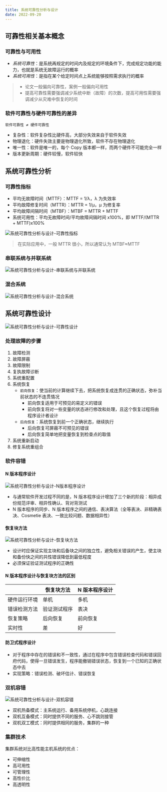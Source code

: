 ```yaml
---
title: 系统可靠性分析与设计
date: 2022-09-20
---
```


## 可靠性相关基本概念

### 可靠性与可用性

- _系统可靠性_：是系统再规定的时间内及规定的环境条件下，完成规定功能的能力，也就是系统无故障运行的概率
- _系统可用性_：是指在某个给定时间点上系统能够按照需求执行的概率

> - 论文一般偏向可靠性，案例一般偏向可用性
> - 提高可靠性需要强调减少系统中断（故障）的次数，提高可用性需要强调减少从灾难中恢复的时间

### 软件可靠性与硬件可靠性的差异

`软件可靠性 ≠ 硬件可靠性`

- 复杂性：软件复杂性比硬件高，大部分失效来自于软件失效
- 物理退化：硬件失效主要是物理退化所致，软件不存在物理退化
- 唯一性：软件是唯一的，每个 Copy 版本都一样，而两个硬件不可能完全一样
- 版本更新周期：硬件较慢，软件较快

## 系统可靠性分析

### 可靠性指标

- 平均无故障时间（MTTF）：MTTF = 1/λ，λ 为失效率
- 平均故障修复时间（MTTR）：MTTR = 1/μ，μ 为修复率
- 平均故障间隔时间（MTBF）：MTBF = MTTR + MTTF
- 系统可用性：平均无故障时间/平均故障间隔时间 x100%，即 MTTF/(MTTR + MTTF)x100%

![系统可靠性分析与设计-可靠性指标](/assets/qccstp/系统可靠性分析与设计-可靠性指标.png)

> 在实际应用中，一般 MTTR 很小，所以通常认为 MTBF≈MTTF

### 串联系统与并联系统

![系统可靠性分析与设计-串联系统与并联系统](/assets/qccstp/系统可靠性分析与设计-串联系统与并联系统.png)

### 混合系统

![系统可靠性分析与设计-混合系统](/assets/qccstp/系统可靠性分析与设计-混合系统.png)

## 系统可靠性设计

![系统可靠性分析与设计-可靠性设计](/assets/qccstp/系统可靠性分析与设计-可靠性设计.png)

### 处理故障的步骤

1. 故障检测
2. 故障屏蔽
3. 故障限制
4. 复执故障诊断
5. 系统重配置
6. 系统恢复
   - `前向恢复`：使当前的计算继续下去，把系统恢复成连贯的正确状态，弥补当前状态的不连贯情况
     - 前向恢复适用于可预见的易定义的错误
     - 前向恢复将对一些变量的状态进行修改和处理，且这个恢复过程将由程序设计者设计
   - `后向恢复`：系统恢复到前一个正确状态，继续执行
     - 后向恢复可屏蔽不可预见的错误
     - 后向恢复简单地把变量恢复到检查点的取值
7. 系统重新启动
8. 修复系统重组合

### 软件容错

#### N 版本程序设计

![系统可靠性分析与设计-N版本程序设计](/assets/qccstp/系统可靠性分析与设计-N版本程序设计.png)

- 与通常软件开发过程不同的是，N 版本程序设计增加了三个新的阶段：相异成份规范评审、相异性确认、背对背测试
- N 版本程序的同步、N 版本程序之间的通信、表决算法（全等表决、非精确表决、Cosmetie 表决、一致比较问题、数据相异性）

#### 恢复块方法

![系统可靠性分析与设计-恢复块方法](/assets/qccstp/系统可靠性分析与设计-恢复块方法.png)

- 设计时应保证实现主块和后备块之间的独立性，避免相关错误的产生，使主块和备份快之间的共性错误降低到最低程度
- 必须保证验证测试程序的正确性

#### N 版本程序设计与恢复块方法的区别

|              | 恢复块方法   | N 版本程序设计 |
| ------------ | ------------ | -------------- |
| 硬件运行环境 | 单机         | 多机           |
| 错误检测方法 | 验证测试程序 | 表决           |
| 恢复策略     | 后向恢复     | 前向恢复       |
| 实时性       | 差           | 好             |

#### 防卫式程序设计

- 对于程序中存在的错误和不一致性，通过在程序中包含错误检查代码和错误回府代码，使得一旦错误发生，程序能撤销错误状态，恢复到一个已知的正确状态中去
- 实现策略：错误检测、破坏估计、错误恢复

### 双机容错

![系统可靠性分析与设计-双机容错](/assets/qccstp/系统可靠性分析与设计-双机容错.png)

- 双机热备模式：主系统运行、备用系统停机，心跳连接
- 双机互备模式：同时提供不同的服务、心不跳则接管
- 双机双工模式：同时提供相同的服务，集群的一种

### 集群技术

集群系统对比高性能主机系统的优点：

- 可伸缩性
- 高可用性
- 可管理性
- 高性价比
- 高透明性
